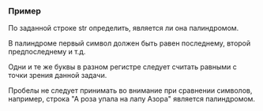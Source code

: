 ### Пример

По заданной строке str определить, является ли она палиндромом.

В палиндроме первый символ должен быть равен последнему,
второй предпоследнему и т.д.

Одни и те же буквы в разном регистре следует считать равными
с точки зрения данной задачи.

Пробелы не следует принимать во внимание при сравнении символов,
например, строка "А роза упала на лапу Азора" является палиндромом.